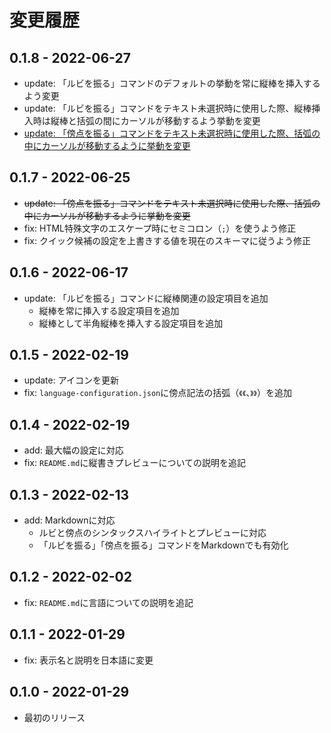 # 変更履歴

## 0.1.8 - 2022-06-27

- update: 「ルビを振る」コマンドのデフォルトの挙動を常に縦棒を挿入するよう変更
- update: 「ルビを振る」コマンドをテキスト未選択時に使用した際、縦棒挿入時は縦棒と括弧の間にカーソルが移動するよう挙動を変更
- <ins>update: 「傍点を振る」コマンドをテキスト未選択時に使用した際、括弧の中にカーソルが移動するように挙動を変更</ins>

## 0.1.7 - 2022-06-25

- <del>update: 「傍点を振る」コマンドをテキスト未選択時に使用した際、括弧の中にカーソルが移動するように挙動を変更</del>
- fix: HTML特殊文字のエスケープ時にセミコロン（`;`）を使うよう修正
- fix: クイック候補の設定を上書きする値を現在のスキーマに従うよう修正

## 0.1.6 - 2022-06-17

- update: 「ルビを振る」コマンドに縦棒関連の設定項目を追加
    - 縦棒を常に挿入する設定項目を追加
    - 縦棒として半角縦棒を挿入する設定項目を追加

## 0.1.5 - 2022-02-19

- update: アイコンを更新
- fix: `language-configuration.json`に傍点記法の括弧（`《《`、`》》`）を追加

## 0.1.4 - 2022-02-19

- add: 最大幅の設定に対応
- fix: `README.md`に縦書きプレビューについての説明を追記

## 0.1.3 - 2022-02-13

- add: Markdownに対応
    - ルビと傍点のシンタックスハイライトとプレビューに対応
    - 「ルビを振る」「傍点を振る」コマンドをMarkdownでも有効化

## 0.1.2 - 2022-02-02

- fix: `README.md`に言語についての説明を追記

## 0.1.1 - 2022-01-29

- fix: 表示名と説明を日本語に変更

## 0.1.0 - 2022-01-29

- 最初のリリース
